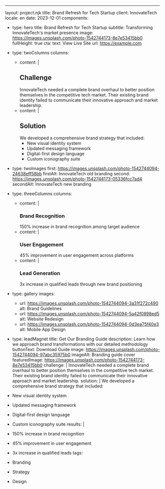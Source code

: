 ---
layout: project.njk
title: Brand Refresh for Tech Startup
client: InnovateTech
locale: en
date: 2023-12-01
components:
  - type: hero
    title: Brand Refresh for Tech Startup
    subtitle: Transforming InnovateTech's market presence
    image: https://images.unsplash.com/photo-1542744173-8e7e53415bb0
    fullHeight: true
    cta:
      text: View Live Site
      url: https://example.com

  - type: twoColumns
    columns:
      - content: |
          ## Challenge
          InnovateTech needed a complete brand overhaul to better position themselves in the competitive tech market. Their existing brand identity failed to communicate their innovative approach and market leadership.
      - content: |
          ## Solution
          We developed a comprehensive brand strategy that included:
          - New visual identity system
          - Updated messaging framework
          - Digital-first design language
          - Custom iconography suite

  - type: twoImages
    first: https://images.unsplash.com/photo-1542744094-24638eff58bb
    firstAlt: InnovateTech old branding
    second: https://images.unsplash.com/photo-1542744173-05336fcc7ad4
    secondAlt: InnovateTech new branding

  - type: threeColumns
    columns:
      - content: |
          ### Brand Recognition
          150% increase in brand recognition among target audience
      - content: |
          ### User Engagement
          45% improvement in user engagement across platforms
      - content: |
          ### Lead Generation
          3x increase in qualified leads through new brand positioning

  - type: gallery
    images:
      - url: https://images.unsplash.com/photo-1542744094-3a31f272c490
        alt: Brand Guidelines
      - url: https://images.unsplash.com/photo-1542744094-5a42f0898ed5
        alt: Website Redesign
      - url: https://images.unsplash.com/photo-1542744094-0d3ea75f40e3
        alt: Mobile App Design

  - type: leadMagnet
    title: Get Our Branding Guide
    description: Learn how we approach brand transformations with our detailed methodology
    buttonText: Download Guide
    image: https://images.unsplash.com/photo-1542744094-97abc35975b0
    imageAlt: Branding guide cover
featuredImage: https://images.unsplash.com/photo-1542744173-8e7e53415bb0
challenge: |
  InnovateTech needed a complete brand overhaul to better position themselves in the competitive tech market. Their existing brand identity failed to communicate their innovative approach and market leadership.
solution: |
  We developed a comprehensive brand strategy that included:
  - New visual identity system
  - Updated messaging framework
  - Digital-first design language
  - Custom iconography suite
results: |
  - 150% increase in brand recognition
  - 45% improvement in user engagement
  - 3x increase in qualified leads
tags:
  - Branding
  - Strategy
  - Design